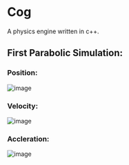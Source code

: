 # Cog
A physics engine written in c++.

## First Parabolic Simulation:

### Position:
![image](https://github.com/AveAng02/Cog/blob/main/parabolicmotion_position.png)

### Velocity:
![image](https://github.com/AveAng02/Cog/blob/main/parabolicmotion_y_velocity.png)

### Accleration:
![image](https://github.com/AveAng02/Cog/blob/main/parabolicmotion_g_applied.png)
